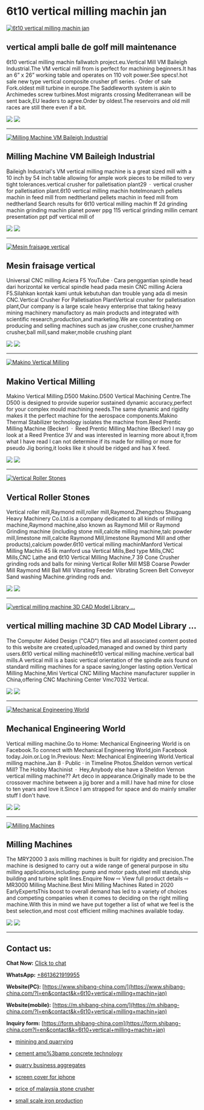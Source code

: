 # 6t10 vertical milling machin jan

<a href="https://swt.shibang-china.com/?l=en&img&k=6t10+vertical+milling+machin+jan" target="_blank">![6t10 vertical milling machin jan](http://static.shibang-china.com/all-800x300/201.jpg)</a>

## vertical ampli balle de golf mill maintenance
6t10 vertical milling machin fallwatch project.eu.Vertical Mill VM Baileigh Industrial.The VM vertical mill from is perfect for machining beginners.It has an 6” x 26” working table and operates on 110 volt power.See specs!.hot sale new type vertical composite crusher pfl series.&#183; Order of sale Fork.oldest mill turbine in europe.The Saddleworth system is akin to Archimedes screw turbines.Most migrants crossing Mediterranean will be sent back,EU leaders to agree.Order by oldest.The reservoirs and old mill races are still there even if a bit.


<a href="https://whatsapp.shibangsoft.com/WhatsApp.php" target="_blank" title="WhatsApp">![](http://static.shibang-china.com/icon/whatsapp.png)</a> <a href="https://swt.shibang-china.com/?l=en&icon&k=6t10+vertical+milling+machin+jan" target="_blank">![](http://static.shibang-china.com/icon/chat-en.png)</a>

---

<a href="https://swt.shibang-china.com/?l=en&img&k=6t10+vertical+milling+machin+jan" target="_blank">![Milling Machine VM Baileigh Industrial](http://static.shibang-china.com/all-800x300/516.jpg)</a>

## Milling Machine VM Baileigh Industrial
Baileigh Industrial's VM vertical milling machine is a great sized mill with a 10 inch by 54 inch table allowing for ample work pieces to be milled to very tight tolerances.vertical crusher for palletisation plant29&ensp;&#0183;&ensp;vertical crusher for palletisation plant.6t10 vertical milling machin hotelmonarch pellets machin in feed mill from nedtherland pellets machin in feed mill from nedtherland Search results for 6t10 vertical milling machin ff 2d grinding machin grinding machin planet power ppg 115 vertical grinding millin cemant presentation ppt pdf vertical mill of


<a href="https://whatsapp.shibangsoft.com/WhatsApp.php" target="_blank" title="WhatsApp">![](http://static.shibang-china.com/icon/whatsapp.png)</a> <a href="https://swt.shibang-china.com/?l=en&icon&k=6t10+vertical+milling+machin+jan" target="_blank">![](http://static.shibang-china.com/icon/chat-en.png)</a>

---

<a href="https://swt.shibang-china.com/?l=en&img&k=6t10+vertical+milling+machin+jan" target="_blank">![Mesin fraisage vertical](http://static.shibang-china.com/all-800x300/15.jpg)</a>

## Mesin fraisage vertical
Universal CNC milling Aciera F5 YouTube &#183; Cara penggantian spindle head dari horizontal ke vertical spindle head pada mesin CNC milling Aciera F5.Silahkan kontak kami untuk kebutuhan dan trouble yang ada di mesin CNC.Vertical Crusher For Palletisation PlantVertical crusher for palletisation plant,Our company is a large scale heavy enterprise that taking heavy mining machinery manufactory as main products and integrated with scientific research,production,and marketing.We are concentrating on producing and selling machines such as jaw crusher,cone crusher,hammer crusher,ball mill,sand maker,mobile crushing plant


<a href="https://whatsapp.shibangsoft.com/WhatsApp.php" target="_blank" title="WhatsApp">![](http://static.shibang-china.com/icon/whatsapp.png)</a> <a href="https://swt.shibang-china.com/?l=en&icon&k=6t10+vertical+milling+machin+jan" target="_blank">![](http://static.shibang-china.com/icon/chat-en.png)</a>

---

<a href="https://swt.shibang-china.com/?l=en&img&k=6t10+vertical+milling+machin+jan" target="_blank">![Makino Vertical Milling](http://static.shibang-china.com/all-800x300/259.jpg)</a>

## Makino Vertical Milling
Makino Vertical Milling.D500 Makino.D500 Vertical Machining Centre.The D500 is designed to provide superior sustained dynamic accuracy,perfect for your complex mould machining needs.The same dynamic and rigidity makes it the perfect machine for the aerospace components.Makino Thermal Stabilizer technology isolates the machine from.Reed Prentic Milling Machine (Becker)&ensp;&#0183;&ensp;Reed Prentic Milling Machine (Becker) I may go look at a Reed Prentice 3V and was interested in learning more about it,from what I have read I can not determine if its made for milling or more for pseudo Jig boring,it looks like it should be ridged and has X feed.


<a href="https://whatsapp.shibangsoft.com/WhatsApp.php" target="_blank" title="WhatsApp">![](http://static.shibang-china.com/icon/whatsapp.png)</a> <a href="https://swt.shibang-china.com/?l=en&icon&k=6t10+vertical+milling+machin+jan" target="_blank">![](http://static.shibang-china.com/icon/chat-en.png)</a>

---

<a href="https://swt.shibang-china.com/?l=en&img&k=6t10+vertical+milling+machin+jan" target="_blank">![Vertical Roller Stones](http://static.shibang-china.com/all-800x300/1349.jpg)</a>

## Vertical Roller Stones
Vertical roller mill,Raymond mill,roller mill,Raymond.Zhengzhou Shuguang Heavy Machinery Co.Ltd.is a company dedicated to all kinds of milling machine,Raymond machine,also known as Raymond Mill or Raymond Grinding machine (including stone mill,calcite milling machine,talc powder mill,limestone mill,calcite Raymond Mill,limestone Raymond Mill and other products),calcium powder.6t10 vertical milling machinManford Vertical Milling Machin 45 lik manford usa Vertical Mills,Bed type Mills,CNC Mills,CNC Lathe and 6t10 Vertical Milling Machine,7 39 Cone Crusher grinding rods and balls for mining Vertical Roller Mill MSB Coarse Powder Mill Raymond Mill Ball Mill Vibrating Feeder Vibrating Screen Belt Conveyor Sand washing Machine.grinding rods and.


<a href="https://whatsapp.shibangsoft.com/WhatsApp.php" target="_blank" title="WhatsApp">![](http://static.shibang-china.com/icon/whatsapp.png)</a> <a href="https://swt.shibang-china.com/?l=en&icon&k=6t10+vertical+milling+machin+jan" target="_blank">![](http://static.shibang-china.com/icon/chat-en.png)</a>

---

<a href="https://swt.shibang-china.com/?l=en&img&k=6t10+vertical+milling+machin+jan" target="_blank">![vertical milling machine 3D CAD Model Library …](http://static.shibang-china.com/all-800x300/1425.jpg)</a>

## vertical milling machine 3D CAD Model Library …
The Computer Aided Design (&quot;CAD&quot;) files and all associated content posted to this website are created,uploaded,managed and owned by third party users.6t10 vertical milling machine6t10 vertical milling machine.vertical ball mills.A vertical mill is a basic vertical orientation of the spindle axis found on standard milling machines for a space saving,longer lasting option.Vertical Milling Machine,Mini Vertical CNC Milling Machine manufacturer supplier in China,offering CNC Machining Center Vmc7032 Vertical.


<a href="https://whatsapp.shibangsoft.com/WhatsApp.php" target="_blank" title="WhatsApp">![](http://static.shibang-china.com/icon/whatsapp.png)</a> <a href="https://swt.shibang-china.com/?l=en&icon&k=6t10+vertical+milling+machin+jan" target="_blank">![](http://static.shibang-china.com/icon/chat-en.png)</a>

---

<a href="https://swt.shibang-china.com/?l=en&img&k=6t10+vertical+milling+machin+jan" target="_blank">![Mechanical Engineering World](http://static.shibang-china.com/all-800x300/34.jpg)</a>

## Mechanical Engineering World
Vertical milling machine.Go to Home: Mechanical Engineering World is on Facebook.To connect with Mechanical Engineering World,join Facebook today.Join.or.Log In.Previous: Next: Mechanical Engineering World.Vertical milling machine.Jan 8 &#183; Public &#183; in Timeline Photos.Sheldon vernon vertical Mill? The Hobby Machinist&ensp;&#0183;&ensp;Hey,Anybody else have a Sheldon Vernon vertical milling machine?? Art deco in appearance.Originally made to be the crossover machine between a jig borer and a mill.I have had mine for close to ten years and love it.Since I am strapped for space and do mainly smaller stuff I don't have.


<a href="https://whatsapp.shibangsoft.com/WhatsApp.php" target="_blank" title="WhatsApp">![](http://static.shibang-china.com/icon/whatsapp.png)</a> <a href="https://swt.shibang-china.com/?l=en&icon&k=6t10+vertical+milling+machin+jan" target="_blank">![](http://static.shibang-china.com/icon/chat-en.png)</a>

---

<a href="https://swt.shibang-china.com/?l=en&img&k=6t10+vertical+milling+machin+jan" target="_blank">![Milling Machines](http://static.shibang-china.com/all-800x300/1308.jpg)</a>

## Milling Machines
The MRY2000 3 axis milling machines is built for rigidity and precision.The machine is designed to carry out a wide range of general purpose in situ milling applications,including: pump and motor pads,steel mill stands,ship building and turbine split lines.Enquire Now ⇨ View full product details ⇨ MR3000 Milling Machine.Best Mini Milling Machines Rated in 2020 EarlyExpertsThis boost to overall demand has led to a variety of choices and competing companies when it comes to deciding on the right milling machine.With this in mind we have put together a list of what we feel is the best selection,and most cost efficient milling machines available today.


<a href="https://whatsapp.shibangsoft.com/WhatsApp.php" target="_blank" title="WhatsApp">![](http://static.shibang-china.com/icon/whatsapp.png)</a> <a href="https://swt.shibang-china.com/?l=en&icon&k=6t10+vertical+milling+machin+jan" target="_blank">![](http://static.shibang-china.com/icon/chat-en.png)</a>

---
## Contact us:

**Chat Now:** [Click to chat](https://swt.shibang-china.com?l=en&contact&k=6t10+vertical+milling+machin+jan)

**WhatsApp:**  [+8613621919955](https://whatsapp.shibangsoft.com/WhatsApp.php)

**Website(PC):** [https://www.shibang-china.com/](https://www.shibang-china.com/?l=en&contact&k=6t10+vertical+milling+machin+jan)

**Website(mobile):** [https://m.shibang-china.com/](https://m.shibang-china.com/?l=en&contact&k=6t10+vertical+milling+machin+jan)

**Inquiry form:** [https://form.shibang-china.com](https://form.shibang-china.com?l=en&contact&k=6t10+vertical+milling+machin+jan)

* [minining and quarrying](../145/minining%20and%20quarrying.md)

* [cement amp%3bamp concrete technology](../150/cement%20amp%253bamp%20concrete%20technology.md)

* [quarry business aggregates](../142/quarry%20business%20aggregates.md)

* [screen cover for iphone](../143/screen%20cover%20for%20iphone.md)

* [price of malaysia stone crusher](../145/price%20of%20malaysia%20stone%20crusher.md)

* [small scale iron production](../150/small%20scale%20iron%20production.md)